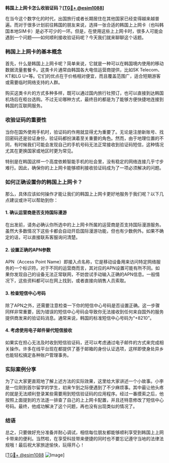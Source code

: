 **韩国上上网卡怎么收验证码？[[TG💪+ @esim1088](https://t.me/s/esim1088)]**

在当今这个数字化的时代，出国旅行或者长期居住在其他国家已经变得越来越普遍。而对于很多计划前往韩国的朋友来说，选择一张合适的韩国上上网卡（也叫韩国本地SIM卡）是必不可少的一环。但是，在使用这些上上网卡时，很多人可能会遇到一个问题——如何顺利接收验证码呢？今天我们就来聊聊这个话题。

### 韩国上上网卡的基本概念

首先，什么是韩国上上网卡呢？简单来说，它就是一种可以在韩国境内使用的移动数据流量套餐卡。这类卡片通常由韩国各大电信运营商提供，比如SK Telecom、KT和LG U+等。它们的优点在于价格相对便宜，而且覆盖范围广，适合短期游客或需要临时网络支持的人群。

购买这类卡片的方式多种多样，既可以通过国内旅行社预订，也可以直接到达韩国机场后在柜台选购。不过无论哪种方式，最终目的都是为了能够方便快捷地连接到韩国的互联网服务。

### 收验证码的重要性

当你在国外使用手机时，验证码的作用就显得尤为重要了。无论是注册新账号、找回密码还是验证身份，验证码都扮演着至关重要的角色。然而，由于地理位置的不同，有时候我们可能会发现自己的手机号码无法正常接收到验证码短信，这种情况尤其在更换国家或地区时更为常见。

特别是在韩国这样一个高度依赖智能手机的社会里，没有稳定的网络连接几乎寸步难行。因此，确保你的上上网卡能够顺利接收验证码成为了一项必须解决的问题。

### 如何正确设置你的韩国上上网卡？

那么，具体应该如何操作才能让我们的韩国上上网卡更好地服务于我们呢？以下几点建议或许可以帮助到你：

#### 1. 确认运营商是否支持国际漫游
在出发前，请务必确认你所选中的上上网卡所属的运营商是否支持国际漫游服务。虽然大多数情况下这些卡都会自动开启国际漫游功能，但也有少数例外。如果不确定的话，可以直接联系客服询问清楚。

#### 2. 设置正确的APN参数
APN（Access Point Name）即接入点名称，它是移动设备用来访问特定网络服务的一个标识符。对于不同的运营商而言，其对应的APN设置可能有所不同。如果你发现自己的设备无法正常联网，不妨尝试手动输入正确的APN信息。一般情况下，这些资料都可以在网上找到，或者直接向销售人员索取。

#### 3. 检查短信中心号码
除了APN之外，还需要注意检查一下你的短信中心号码是否设置正确。这一步骤同样非常重要，因为错误的短信中心号码会导致你无法接收到任何来自国外的服务提供商发来的验证码消息。通常来说，韩国的标准短信中心号码为“+8210”。

#### 4. 考虑使用电子邮件替代短信接收
如果实在担心无法及时收到短信验证码，还可以考虑通过电子邮件的方式来完成相关操作。许多在线平台现在都提供了基于邮箱的身份认证选项，这样即使身处异乡也能轻松搞定各种账户管理事务。

### 实际案例分享

为了让大家更直观地了解上述方法的实际效果，这里给大家讲述一个小故事。小李是一位刚到首尔留学的学生，初来乍到之际便遇到了不少麻烦事。其中最让他头疼的就是无法顺利登录某些需要用到短信验证码的应用程序。经过一番摸索之后，他按照上面提到的方法逐一排查了自己的上上网卡配置，并且还特意修改了短信中心号码。最终，他成功解决了这个问题，再也没有出现类似的情况了。

### 结语

总之，只要做好充分准备并耐心调试，相信每位朋友都能够顺利享受到韩国上上网卡带来的便利。当然啦，在享受科技带来便捷的同时也不要忘记遵守当地的法律法规哦！最后祝大家旅途愉快，玩得开心！

[[TG💪+ @esim1088](https://t.me/s/esim1088) ![Image](https://i.postimg.cc/4NQfJmqS/Snipaste-2025-05-13-00-14-12.png)]